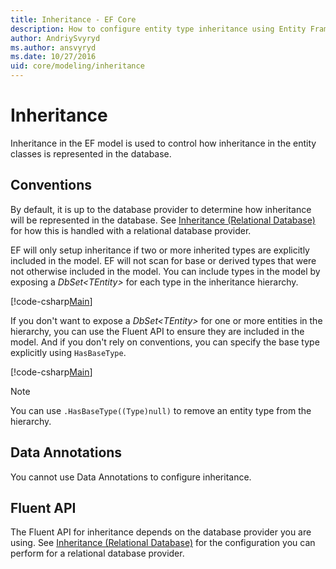 ```yaml
---
title: Inheritance - EF Core
description: How to configure entity type inheritance using Entity Framework Core
author: AndriySvyryd
ms.author: ansvyryd
ms.date: 10/27/2016
uid: core/modeling/inheritance
---
```

# Inheritance

Inheritance in the EF model is used to control how inheritance in the entity classes is represented in the database.

## Conventions

By default, it is up to the database provider to determine how inheritance will be represented in the database. See [Inheritance (Relational Database)](relational/inheritance.md) for how this is handled with a relational database provider.

EF will only setup inheritance if two or more inherited types are explicitly included in the model. EF will not scan for base or derived types that were not otherwise included in the model. You can include types in the model by exposing a *DbSet\<TEntity>* for each type in the inheritance hierarchy.

[!code-csharp[Main](../../../samples/core/Modeling/Conventions/InheritanceDbSets.cs?highlight=3-4&name=Model)]

If you don't want to expose a *DbSet\<TEntity>* for one or more entities in the hierarchy, you can use the Fluent API to ensure they are included in the model.
And if you don't rely on conventions, you can specify the base type explicitly using `HasBaseType`.

[!code-csharp[Main](../../../samples/core/Modeling/Conventions/InheritanceModelBuilder.cs?highlight=7&name=Context)]

> [!NOTE]
> You can use `.HasBaseType((Type)null)` to remove an entity type from the hierarchy.

## Data Annotations

You cannot use Data Annotations to configure inheritance.

## Fluent API

The Fluent API for inheritance depends on the database provider you are using. See [Inheritance (Relational Database)](relational/inheritance.md) for the configuration you can perform for a relational database provider.

